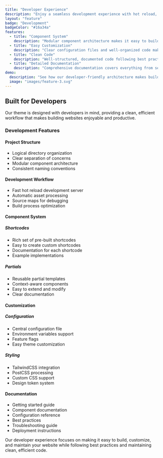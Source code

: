 ```yaml
---
title: "Developer Experience"
description: "Enjoy a seamless development experience with hot reload, component-based architecture, and clean, maintainable code."
layout: "feature"
badge: "Development"
badgeColor: "#16a34a"
features:
  - title: "Component System"
    description: "Modular component architecture makes it easy to build and maintain your website. Reuse components across pages while maintaining consistency."
  - title: "Easy Customization"
    description: "Clear configuration files and well-organized code make it simple to customize any aspect of your site. No deep Hugo knowledge required."
  - title: "Clean Code"
    description: "Well-structured, documented code following best practices. Makes maintenance and updates straightforward for any developer."
  - title: "Detailed Documentation"
    description: "Comprehensive documentation covers everything from setup to advanced customization. Includes examples and best practices."
demo:
  description: "See how our developer-friendly architecture makes building websites a breeze."
  image: "images/feature-3.svg"
---
```


## Built for Developers

Our theme is designed with developers in mind, providing a clean, efficient workflow that makes building websites enjoyable and productive.

### Development Features

#### Project Structure
- Logical directory organization
- Clear separation of concerns
- Modular component architecture
- Consistent naming conventions

#### Development Workflow
- Fast hot reload development server
- Automatic asset processing
- Source maps for debugging
- Build process optimization

#### Component System

##### Shortcodes
- Rich set of pre-built shortcodes
- Easy to create custom shortcodes
- Documentation for each shortcode
- Example implementations

##### Partials
- Reusable partial templates
- Context-aware components
- Easy to extend and modify
- Clear documentation

#### Customization

##### Configuration
- Central configuration file
- Environment variables support
- Feature flags
- Easy theme customization

##### Styling
- TailwindCSS integration
- PostCSS processing
- Custom CSS support
- Design token system

#### Documentation
- Getting started guide
- Component documentation
- Configuration reference
- Best practices
- Troubleshooting guide
- Deployment instructions

Our developer experience focuses on making it easy to build, customize, and maintain your website while following best practices and maintaining clean, efficient code.
